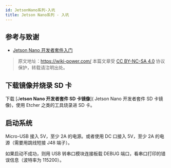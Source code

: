 ```yaml
---
id: JetsonNano系列-入坑
title: Jetson Nano系列 - 入坑
---
```


## 参考与致谢

- [Jetson Nano 开发者套件入门](https://developer.nvidia.com/embedded/learn/get-started-jetson-nano-devkit)

> 原文地址：<https://wiki-power.com/>
> 本篇文章受 [CC BY-NC-SA 4.0](https://creativecommons.org/licenses/by/4.0/deed.zh) 协议保护，转载请注明出处。


## 下载镜像并烧录 SD 卡

下载 [J**etson Nano 开发者套件 SD 卡镜像**]( Jetson Nano 开发者套件 SD 卡镜像)，使用 Etcher 之类的工具烧录进 SD 卡。

## 启动系统

Micro-USB 接入 5V，至少 2A 的电源。或者使用 DC 口接入 5V，至少 2A 的电源（需要用跳线短接 J48 端子）。

如果启动不成功，则用 USB 转串口模块连接板载 DEBUG 端口，看串口打印的错误信息（波特率为 115200）。
